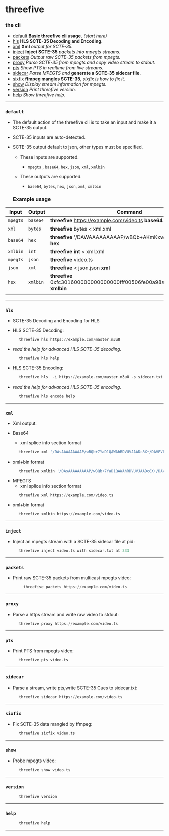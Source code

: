 # threefive
###  the  cli
   * [default](#default) __Basic threefive cli usage.__ _(start here)_ 
   * [hls](#hls) __HLS SCTE-35 Decoding and Encoding.__
   * [xml](#xml)  __Xml__ _output for_ _SCTE-35._
   * [inject](#inject) __Inject SCTE-35__ _packets into mpegts streams._
   * [packets](#packets) _Output raw SCTE-35 packets from mpegts._
   * [proxy](#proxy) _Parse SCTE-35 from mpegts and copy video stream to stdout._
   * [pts](#pts) _Show PTS in realtime from live streams._
   * [sidecar](#sidecar) _Parse MPEGTS and_ __generate a SCTE-35 sidecar file.__
   * [sixfix](#sixfix) __ffmpeg mangles SCTE-35__, _sixfix is how to fix it._
   * [show](#show) _Display stream information for mpegts._ 
   * [version](#version) _Print threefive version._
   * [help](#help)  _Show threefive help._
---
### `default`
* The default action of the threefive cli is to take an input and make it a SCTE-35 output.
* SCTE-35 inputs are auto-detected.
* SCTE-35 output default to json, other types must be specified.

     * These inputs are supported.
       * `mpegts` , `base64`,  `hex`, `json`, `xml`, `xmlbin`

    * These outputs are supported.
       * `base64`, `bytes`,  `hex`, `json`, `xml`, `xmlbin`
  
  ### Example usage

|  Input       | Output        | Command                                                                   |
|--------------|---------------|---------------------------------------------------------------------------|
| `mpegts`       |  `base64`      | **threefive** https://example.com/video.ts  **base64**                            |
|  `xml`         |  `bytes`        | **threefive**  bytes  < xml.xml                                               |
| `base64`       |   `hex`         | **threefive** '/DAWAAAAAAAAAP/wBQb+AKmKxwAACzuu2Q=='  **hex**                     |
| `xmlbin`       |   `int`         | **threefive  int**  < xml.xml                                                 |
| `mpegts`       |  `json`         | **threefive** video.ts                                                        |
| `json`         |   `xml`         | **threefive**  < json.json  **xml**                                               |
|  `hex`         |  `xmlbin`       | **threefive** 0xfc301600000000000000fff00506fe00a98ac700000b3baed9  **xmlbin** 
                                                     |
___
### `hls`  
* SCTE-35  Decoding and Encoding for HLS
       
* HLS SCTE-35 Decoding: 
```asm
      threefive hls https://example.com/master.m3u8
```
* _read the help for advanced HLS SCTE-35 decoding._
```asm    
      threefive hls help
```
* HLS SCTE-35 Encoding: 
```asm
      threefive hls  -i https://example.com/master.m3u8 -s sidecar.txt -o output_dir
```
*  _read the help for advanced HLS SCTE-35 encoding._
``` asm
      threefive hls encode help
```
___
### `xml`       
* Xml output:

* Base64
  * xml splice info section format
```asm
      threefive xml '/DAsAAAAAAAAAP/wBQb+7YaD1QAWAhRDVUVJAADc8X+/DAVPVkxZSSIAAJ6Gk2Q='
```
  * xml+bin format
```asm
      threefive xmlbin '/DAsAAAAAAAAAP/wBQb+7YaD1QAWAhRDVUVJAADc8X+/DAVPVkxZSSIAAJ6Gk2Q='
```
* MPEGTS
  * xml splice info section format
```asm                                                                                           
      threefive xml https://example.com/video.ts 
```
  * xml+bin format
```asm                                                                                           
      threefive xmlbin https://example.com/video.ts 
```
___
###  `inject`
* Inject an mpegts stream with a SCTE-35 sidecar file at pid:
```asm
      threefive inject video.ts with sidecar.txt at 333
```
___
### `packets`
* Print raw SCTE-35 packets from multicast mpegts video:
```asm
        threefive packets https://example.com/video.ts
```
___
### `proxy`
* Parse a https stream and write raw video to stdout:
```asm
      threefive proxy https://example.com/video.ts
```
___
### `pts`       
* Print PTS from mpegts video:
```asm
      threefive pts video.ts
```
___
### `sidecar`
* Parse a stream, write pts,write SCTE-35 Cues to sidecar.txt:
```asm
      threefive sidecar https://example.com/video.ts
```
___
###  `sixfix`    
* Fix SCTE-35 data mangled by ffmpeg: 
```asm
      threefive sixfix video.ts
```
___
### `show`      
* Probe mpegts video: 
```asm
      threefive show video.ts
```
___
### `version`  
```asm
      threefive version
```
___                 
### `help`      
```asm      
      threefive help
```
___
